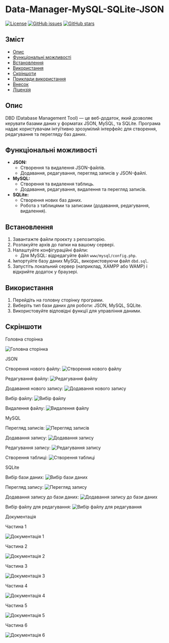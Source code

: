  # Data-Manager-MySQL-SQLite-JSON

[![License](https://img.shields.io/badge/license-MIT-blue.svg)](LICENSE)
[![GitHub issues](https://img.shields.io/github/issues/BorysDudnyk/Data-Manager-MySQL-SQLite-JSON.svg)](https://github.com/BorysDudnyk/Data-Manager-MySQL-SQLite-JSON/issues)
[![GitHub stars](https://img.shields.io/github/stars/BorysDudnyk/Data-Manager-MySQL-SQLite-JSON.svg)](https://github.com/BorysDudnyk/Data-Manager-MySQL-SQLite-JSON/stargazers)

## Зміст

- [Опис](#опис)
- [Функціональні можливості](#функціональні-можливості)
- [Встановлення](#встановлення)
- [Використання](#використання)
- [Скріншоти](#скріншоти)
- [Приклади використання](#приклади-використання)
- [Внесок](#внесок)
- [Ліцензія](#ліцензія)

## Опис

DBD (Database Management Tool) — це веб-додаток, який дозволяє керувати базами даних у форматах JSON, MySQL, та SQLite. Програма надає користувачам інтуїтивно зрозумілий інтерфейс для створення, редагування та перегляду баз даних.

## Функціональні можливості

- **JSON:**
  - Створення та видалення JSON-файлів.
  - Додавання, редагування, перегляд записів у JSON-файлі.
- **MySQL:**
  - Створення та видалення таблиць.
  - Додавання, редагування, видалення та перегляд записів.
- **SQLite:**
  - Створення нових баз даних.
  - Робота з таблицями та записами (додавання, редагування, видалення).

## Встановлення

1. Завантажте файли проєкту з репозиторію.
2. Розпакуйте архів до папки на вашому сервері.
3. Налаштуйте конфігураційні файли:
   - Для MySQL: відредагуйте файл `www/mysql/config.php`.
4. Імпортуйте базу даних MySQL, використовуючи файл `dbd.sql`.
5. Запустіть локальний сервер (наприклад, XAMPP або WAMP) і відкрийте додаток у браузері.

## Використання

1. Перейдіть на головну сторінку програми.
2. Виберіть тип бази даних для роботи: JSON, MySQL, SQLite.
3. Використовуйте відповідні функції для управління даними.

## Скріншоти

Головна сторінка

![Головна сторінка](Screenshots/Головна%20сторінка.png)

JSON

Створення нового файлу:
![Створення нового файлу](Screenshots/Головна%20JSON%20створення%20нового%20файлу.png)

Редагування файлу:
![Редагування файлу](Screenshots/Головна%20JSON%20редагування%20самого%20файлу.png)

Додавання нового запису:
![Додавання нового запису](Screenshots/Головна%20JSON%20додавання%20нового%20запису.png)

Вибір файлу:
![Вибір файлу](Screenshots/Головна%20JSON%20вибір%20якого%20файлу.png)

Видалення файлу:
![Видалення файлу](Screenshots/Видалення%20файлу.png)

MySQL

Перегляд записів:
![Перегляд записів](Screenshots/Головна%20MySQL%20перегляд.png)

Додавання запису:
![Додавання запису](Screenshots/Головна%20MySQL%20додавання%20запису.png)

Редагування запису:
![Редагування запису](Screenshots/Головна%20MySQL%20редагування%20запису.png)

Створення таблиці:
![Створення таблиці](Screenshots/Головна%20MySQL%20створення%20таблиці.png)

SQLite

Вибір бази даних:
![Вибір бази даних](Screenshots/Головна%20SQLite%20бази%20даних.png)

Перегляд запису:
![Перегляд запису](Screenshots/Головна%20SQLite%20перегляд%20запису.png)

Додавання запису до бази даних:
![Додавання запису до бази даних](Screenshots/Головна%20SQLite%20запису%20до%20БД.png)

Вибір файлу для редагування:
![Вибір файлу для редагування](Screenshots/Головна%20SQLite%20вибір%20файлу%20для%20редагування.png)

Документація

Частина 1

![Документація 1](Screenshots/документація%201.png)

Частина 2

![Документація 2](Screenshots/документація%202.png)

Частина 3

![Документація 3](Screenshots/документація%203.png)

Частина 4

![Документація 4](Screenshots/документація%204.png)

Частина 5

![Документація 5](Screenshots/документація%205.png)

Частина 6

![Документація 6](Screenshots/документація%206.png)
